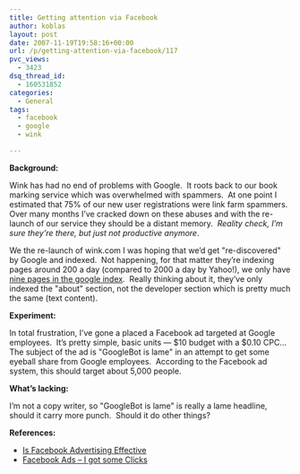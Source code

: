 ```yaml
---
title: Getting attention via Facebook
author: koblas
layout: post
date: 2007-11-19T19:58:16+00:00
url: /p/getting-attention-via-facebook/117
pvc_views:
  - 3423
dsq_thread_id:
  - 160531852
categories:
  - General
tags:
  - facebook
  - google
  - wink

---
```

**Background:**

Wink has had no end of problems with Google.&#160; It roots back to our book marking service which was overwhelmed with spammers.&#160; At one point I estimated that 75% of our new user registrations were link farm spammers.&#160; Over many months I&#8217;ve cracked down on these abuses and with the re-launch of our service they should be a distant memory.&#160; _Reality check, I&#8217;m sure they&#8217;re there, but just not productive anymore_.&#160; 

We the re-launch of wink.com I was hoping that we&#8217;d get "re-discovered" by Google and indexed.&#160; Not happening, for that matter they&#8217;re indexing pages around 200 a day (compared to 2000 a day by Yahoo!), we only have [nine pages in the google index][1].&#160; Really thinking about it, they&#8217;ve only indexed the "about" section, not the developer section which is pretty much the same (text content).&#160; 

**Experiment:**

In total frustration, I&#8217;ve gone a placed a Facebook ad targeted at Google employees.&#160; It&#8217;s pretty simple, basic units &#8212; $10 budget with a $0.10 CPC&#8230; The subject of the ad is "GoogleBot is lame" in an attempt to get some eyeball share from Google employees.&#160; According to the Facebook ad system, this should target about 5,000 people.&#160; 

**What&#8217;s lacking:**

I&#8217;m not a copy writer, so "GoogleBot is lame" is really a lame headline, should it carry more punch.&#160; Should it do other things?&#160; 

**References:**

  * [Is Facebook Advertising Effective][2]
  * [Facebook Ads &#8211; I got some Clicks][3]

 [1]: http://www.google.com/search?q=site%3Awink.com+-site%3Ablog.wink.com&ie=utf-8&oe=utf-8&aq=t&rls=org.mozilla:en-US:official&client=firefox-a
 [2]: http://www.allfacebook.com/2007/11/is-facebook-advertising-effective/
 [3]: http://avc.blogs.com/a_vc/2007/11/facebook-ads--.html